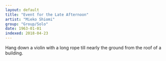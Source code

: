```yaml
---
layout: default
title: "Event for the Late Afternoon"
artist: "Mieko Shiomi"
group: "Group/Solo"
date: 1963-01-01
indexed: 2018-04-23
---
```

Hang down a violin with a long rope till nearly the ground from the roof of a building.
